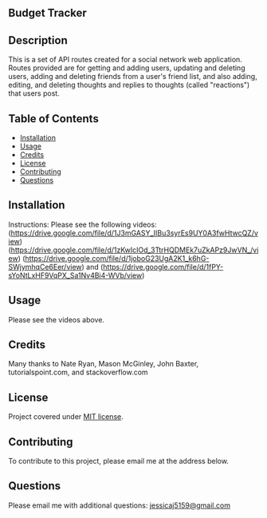 ## Budget Tracker

## Description
This is a set of API routes created for a social network web application. Routes provided are for getting and adding users, updating and deleting users, adding and deleting friends from a user's friend list, and also adding, editing, and deleting thoughts and replies to thoughts (called "reactions") that users post. 



## Table of Contents
* [Installation](#installation)
* [Usage](#usage)
* [Credits](#credits)
* [License](#license)
* [Contributing](#contributing)
* [Questions](#Questions)
  

## Installation
Instructions:
Please see the following videos: 
(https://drive.google.com/file/d/1J3mGASY_IIBu3syrEs9UY0A3fwHtwcQZ/view)
(https://drive.google.com/file/d/1zKwIcIOd_3TtrHQDMEk7uZkAPz9JwVN_/view)
(https://drive.google.com/file/d/1joboG23UgA2K1_k6hG-SWjymhqCe6Eer/view)
and (https://drive.google.com/file/d/1fPY-sYoNtLxHF9VqPX_Sa1Nv4Bi4-WVb/view)

## Usage
Please see the videos above.

## Credits
Many thanks to Nate Ryan, Mason McGinley, John Baxter, tutorialspoint.com, and stackoverflow.com

## License
Project covered under [MIT license](https://choosealicense.com/licenses/mit/).

## Contributing
To contribute to this project, please email me at the address below. 

## Questions  

Please email me with additional questions: jessicaj5159@gmail.com